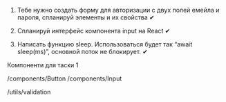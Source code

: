 1.  Тебе нужно создать форму для авторизации с двух полей емейла и пароля, спланируй элементы и их свойства ✔

2.  Спланируй интерфейс компонента input на React ✔

3.  Написать функцию sleep. Использоваться будет так “await sleep(ms)”, основной поток не блокирует. ✔

Компоненти для таски 1

/components/Button
/components/Input

/utils/validation
